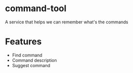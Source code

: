 # command-tool
A service that helps we can remember what's the commands

# Features
* Find command
* Command description
* Suggest command
